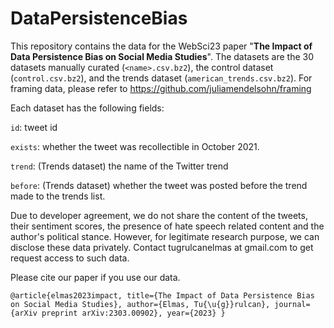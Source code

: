 # DataPersistenceBias
This repository contains the data for the WebSci23 paper "**The Impact of Data Persistence Bias on Social Media Studies**". The datasets are the 30 datasets manually curated (``<name>.csv.bz2``), the control dataset (``control.csv.bz2``), and the trends dataset (``american_trends.csv.bz2``). For framing data, please refer to https://github.com/juliamendelsohn/framing

Each dataset has the following fields:

``id``: tweet id

``exists``: whether the tweet was recollectible in October 2021. 

``trend``: (Trends dataset) the name of the Twitter trend

``before``: (Trends dataset) whether the tweet was posted before the trend made to the trends list.

Due to developer agreement, we do not share the content of the tweets, their sentiment scores, the presence of hate speech related content and the author's political stance. However, for legitimate research purpose, we can disclose these data privately. Contact tugrulcanelmas at gmail.com to get request access to such data. 

Please cite our paper if you use our data.

``
@article{elmas2023impact,
  title={The Impact of Data Persistence Bias on Social Media Studies},
  author={Elmas, Tu{\u{g}}rulcan},
  journal={arXiv preprint arXiv:2303.00902},
  year={2023}
}
``
